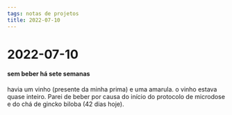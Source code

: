 ```yaml
---
tags: notas de projetos
title: 2022-07-10  
---
```

# 2022-07-10  
#### sem beber há sete semanas
havia um vinho (presente da minha prima) e uma amarula. o vinho estava quase inteiro. Parei de beber por causa do início do protocolo de microdose e do chá de gincko biloba (42 dias hoje).